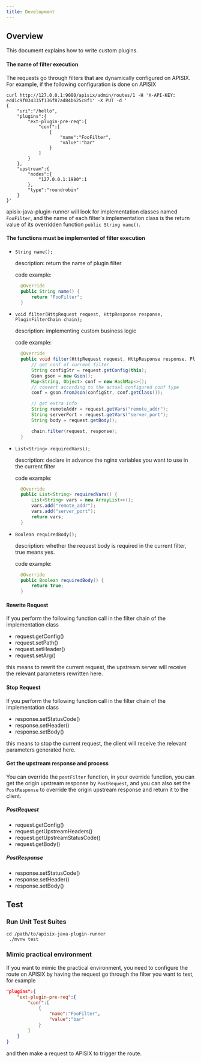 ```yaml
---
title: Development
---
```


<!--
#
# Licensed to the Apache Software Foundation (ASF) under one or more
# contributor license agreements.  See the NOTICE file distributed with
# this work for additional information regarding copyright ownership.
# The ASF licenses this file to You under the Apache License, Version 2.0
# (the "License"); you may not use this file except in compliance with
# the License.  You may obtain a copy of the License at
#
#     http://www.apache.org/licenses/LICENSE-2.0
#
# Unless required by applicable law or agreed to in writing, software
# distributed under the License is distributed on an "AS IS" BASIS,
# WITHOUT WARRANTIES OR CONDITIONS OF ANY KIND, either express or implied.
# See the License for the specific language governing permissions and
# limitations under the License.
#
-->

## Overview

This document explains how to write custom plugins.

####  The name of filter execution

The requests go through filters that are dynamically configured on APISIX.
For example, if the following configuration is done on APISIX

```shell
curl http://127.0.0.1:9080/apisix/admin/routes/1 -H 'X-API-KEY: edd1c9f034335f136f87ad84b625c8f1' -X PUT -d '
{
    "uri":"/hello",
    "plugins":{
        "ext-plugin-pre-req":{
            "conf":[
                {
                    "name":"FooFilter",
                    "value":"bar"
                }
            ]
        }
    },
    "upstream":{
        "nodes":{
            "127.0.0.1:1980":1
        },
        "type":"roundrobin"
    }
}'
```

apisix-java-plugin-runner will look for implementation classes named `FooFilter`,
and the name of each filter's implementation class is the return value of its overridden function `public String name()`.

#### The functions must be implemented of filter execution

- `String name();`

  description: return the name of plugin filter

  code example:
  
  ```java
    @Override
    public String name() {
        return "FooFilter";
    }
  ```

- `void filter(HttpRequest request, HttpResponse response, PluginFilterChain chain);`

  description: implementing custom business logic

  code example:

  ```java
    @Override
    public void filter(HttpRequest request, HttpResponse response, PluginFilterChain chain) {
        // get conf of current filter
        String configStr = request.getConfig(this);
        Gson gson = new Gson();
        Map<String, Object> conf = new HashMap<>();
        // convert according to the actual configured conf type
        conf = gson.fromJson(configStr, conf.getClass());
  
        // get extra info
        String remoteAddr = request.getVars("remote_addr");
        String serverPort = request.getVars("server_port");
        String body = request.getBody();

        chain.filter(request, response);
    }
  ```

- `List<String> requiredVars();`

  description: declare in advance the nginx variables you want to use in the current filter

  code example:

  ```java
    @Override
    public List<String> requiredVars() {
        List<String> vars = new ArrayList<>();
        vars.add("remote_addr");
        vars.add("server_port");
        return vars;
    }
  ```

- `Boolean requiredBody();`

  description: whether the request body is required in the current filter, true means yes.

  code example:

  ```java
    @Override
    public Boolean requiredBody() {
        return true;
    }
  ```

####  Rewrite Request

If you perform the following function call in the filter chain of the implementation class

* request.getConfig()
*  request.setPath()
*  request.setHeader()
*  request.setArg()

this means to rewrit the current request, the upstream server will receive
the relevant parameters rewritten here.

####  Stop Request

If you perform the following function call in the filter chain of the implementation class

*  response.setStatusCode()
*  response.setHeader()
*  response.setBody()

this means to stop the current request, the client will receive
the relevant parameters generated here.

####  Get the upstream response and process

You can override the `postFilter` function, in your override function,
you can get the origin upstream response by `PostRequest`,
and you can also set the `PostResponse` to override the origin upstream response and return it to the client.

##### PostRequest

* request.getConfig()
* request.getUpstreamHeaders()
* request.getUpstreamStatusCode()
* request.getBody()

##### PostResponse

*  response.setStatusCode()
*  response.setHeader()
*  response.setBody()

Test
----

### Run Unit Test Suites

```shell
cd /path/to/apisix-java-plugin-runner
 ./mvnw test
```


### Mimic practical environment

If you want to mimic the practical environment, you need to configure the route on APISIX
by having the request go through the filter you want to test, for example

```json
"plugins":{
    "ext-plugin-pre-req":{
        "conf":[
            {
                "name":"FooFilter",
                "value":"bar"
            }
        ]
    }
}
```

and then make a request to APISIX to trigger the route.
